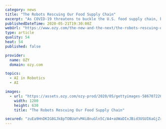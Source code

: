 ```yaml
---
category: news
title: "The Robots Rescuing Our Food Supply Chain"
excerpt: "As COVID-19 threatens to buckle the U.S. food supply chain, businesses are wrestling with the task of how to feed millions under lockdown via understaffed supply chains. As a result, demand for robotics companies whose machines can harvest,"
publishedDateTime: 2020-05-21T19:30:00Z
webUrl: "https://www.ozy.com/the-new-and-the-next/the-robots-rescuing-our-food-supply-chain/329790/"
type: article
quality: 54
heat: 54
published: false

provider:
  name: OZY
  domain: ozy.com

topics:
  - AI in Robotics
  - AI

images:
  - url: "https://assets.ozy.com/ozy-prod/2020/05/gettyimages-586707220.jpg?width=1200&height=630&fit=cover"
    width: 1200
    height: 630
    title: "The Robots Rescuing Our Food Supply Chain"

secured: "zuEa9HnDKIG8GJk8pTOBUaYvM4i8nuGln5C/A4+aUWaDIxJBid3USUI6aGjZru7xJ69EPzeqr3oZ1msuUbPygiCJTjEjapkJ2MTQ0vU2StJ1eYeb6ZekTePUzdMe2hIS7w33eP9Inoa2a8C9fiym3GZaW8H42jrEKO1F8R7r+vZIiRvq8hIVYRi6rGSlBH8Dcd1Mj4eelUWOllB4sZnzZsVAHFo2/FW929KA2W+l0Vnw6uiWO7ygJoc4u8h1mA2N8gY8CmbWQhAKHFgI9yyAFSbEG1tiCJ19nxlH0X4ECaRyl0UAX9J2GlSKtSEpcMQkPlNy4No5hO9nnH6Uyi+EQJ9tVNGv1qHPQ/mDvWFK8bceMSpB4Ai9mrqJy0TrcXHvPAg+YPZoUzZDs7c4kJjLRZsC4HBjq3VurxU//IgQcMEeL0gcTIiAFnU7E2+89sOQlvq0GGunwd9/GHX++l0GXaUJtoihj6EI3tyf3Ke2dQo=;Vr3ypTr0AEu2wXGI58vp+A=="
---
```


